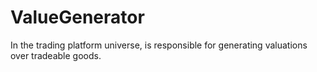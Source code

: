 # ValueGenerator
In the trading platform universe, is responsible for generating valuations over tradeable goods. 

